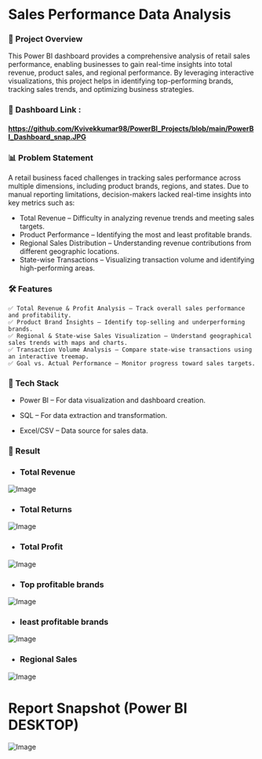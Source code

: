 # Sales Performance Data Analysis

### 📌 Project Overview

This Power BI dashboard provides a comprehensive analysis of retail sales performance, enabling businesses to gain real-time insights into total revenue, product sales, and regional performance. By leveraging interactive visualizations, this project helps in identifying top-performing brands, tracking sales trends, and optimizing business strategies.


### 🚀 Dashboard Link :
#### https://github.com/Kvivekkumar98/PowerBI_Projects/blob/main/PowerBI_Dashboard_snap.JPG



### 📊 Problem Statement

A retail business faced challenges in tracking sales performance across multiple dimensions, including product brands, regions, and states. Due to manual reporting limitations, decision-makers lacked real-time insights into key metrics such as:

- Total Revenue – Difficulty in analyzing revenue trends and meeting sales targets.
- Product Performance – Identifying the most and least profitable brands.
- Regional Sales Distribution – Understanding revenue contributions from different geographic locations.
- State-wise Transactions – Visualizing transaction volume and identifying high-performing areas.

### 🛠️ Features
    ✅ Total Revenue & Profit Analysis – Track overall sales performance and profitability.
    ✅ Product Brand Insights – Identify top-selling and underperforming brands.
    ✅ Regional & State-wise Sales Visualization – Understand geographical sales trends with maps and charts.
    ✅ Transaction Volume Analysis – Compare state-wise transactions using an interactive treemap.
    ✅ Goal vs. Actual Performance – Monitor progress toward sales targets.


### 🔧 Tech Stack
- Power BI – For data visualization and dashboard creation.

- SQL – For data extraction and transformation.

- Excel/CSV – Data source for sales data.


### 🔗 Result 


- ### Total Revenue
![Image](https://github.com/user-attachments/assets/9d46e989-8eb6-4f05-9a18-59e24b3e22c4)


 - ### Total Returns
![Image](https://github.com/user-attachments/assets/a4b0ae2d-dcbb-4465-a43e-80fe1c72d596)


- ### Total Profit
![Image](https://github.com/user-attachments/assets/bf435120-69ee-4fa5-881c-e4d84f8dd330)


- ### Top profitable brands
![Image](https://github.com/user-attachments/assets/19ebd43d-bc74-4777-9266-1cf4b3f1aee1)


- ### least profitable brands
![Image](https://github.com/user-attachments/assets/601744a8-aa90-4513-bec7-8ffeb4abded5)


- ### Regional Sales
![Image](https://github.com/user-attachments/assets/91efb8e2-fbfe-40cb-9a22-841a6d4b33e7)


 # Report Snapshot (Power BI DESKTOP)

 
![Image](https://github.com/user-attachments/assets/e9db0620-8bdd-4562-a38a-eae6d6660e85)
